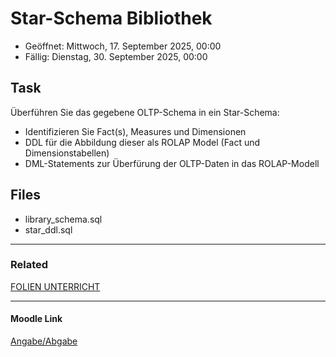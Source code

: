 # Star-Schema Bibliothek

- Geöffnet: Mittwoch, 17. September 2025, 00:00
- Fällig: Dienstag, 30. September 2025, 00:00

## Task

Überführen Sie das gegebene OLTP-Schema in ein Star-Schema:

- Identifizieren Sie Fact(s), Measures und Dimensionen
- DDL für die Abbildung dieser als ROLAP Model (Fact und Dimensionstabellen)
- DML-Statements zur Überfürung der OLTP-Daten in das ROLAP-Modell

## Files

- library_schema.sql
- star_ddl.sql

---

### Related

[FOLIEN UNTERRICHT](../quellen/folien_dwh_bi.pdf)

---

#### Moodle Link

[Angabe/Abgabe](https://edufs.edu.htl-leonding.ac.at/moodle/mod/assign/view.php?id=213382)
